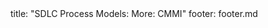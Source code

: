 <frontmatter>
title: "SDLC Process Models: More: CMMI"
footer: footer.md
</frontmatter>

<include src="unit-inPage-asFlat.md" boilerplate />